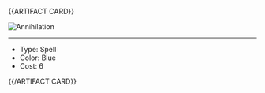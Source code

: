<!-- ======================================

How to Contribute: https://ggs.wiki/r/howto

Artifact-specific info: https://github.com/GGS-ORG/artifact/blob/master/README.md

====================================== -->


{{ARTIFACT CARD}}

<!-- Card image goes here. -->

![Annihilation](https://i.imgur.com/CaS8c2z.png)

---

<!-- Card description goes here. -->

* Type: Spell
* Color: Blue
* Cost: 6

{{/ARTIFACT CARD}}
